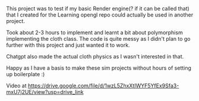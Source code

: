 This project was to test if my basic Render engine(? if it can be called that) that I created for the Learning opengl repo could actually be used in another project.

Took about 2-3 hours to implement and learnt a bit about polymorphism implementing the cloth class. The code is quite messy as I didn't plan to go further with this project and just wanted it to work.

Chatgpt also made the actual cloth physics as I wasn't interested in that.

Happy as I have a basis to make these sim projects without hours of setting up boilerplate :)

Video at https://drive.google.com/file/d/1wzL5ZhxXtIWYF5YfEx9Sfa3-mxU7j2UE/view?usp=drive_link
